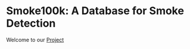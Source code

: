 # Smoke100k: A Database for Smoke Detection
Welcome to our [Project](https://qwe12345113.github.io/Resume/)

